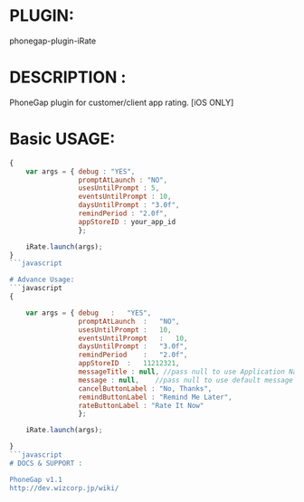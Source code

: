 


# PLUGIN: 

phonegap-plugin-iRate



# DESCRIPTION :

PhoneGap plugin for customer/client app rating. [iOS ONLY]


# Basic USAGE:
```javascript
{
    var args = { debug : "YES",
                 promptAtLaunch : "NO",
                 usesUntilPrompt : 5,
                 eventsUntilPrompt : 10,
                 daysUntilPrompt : "3.0f",
                 remindPeriod : "2.0f",
                 appStoreID : your_app_id
                 };

    iRate.launch(args);
}
```javascript

# Advance Usage:
```javascript
{

    var args = { debug   :   "YES",
                 promptAtLaunch  :   "NO",
                 usesUntilPrompt :   10,
                 eventsUntilPrompt   :   10,
                 daysUntilPrompt :   "3.0f",
                 remindPeriod    :   "2.0f",
                 appStoreID  :   11212321,
                 messageTitle : null, //pass null to use Application Name
                 message : null,    //pass null to use default message
                 cancelButtonLabel : "No, Thanks",
                 remindButtonLabel : "Remind Me Later",
                 rateButtonLabel : "Rate It Now"
                 };

    iRate.launch(args);

}
```javascript
# DOCS & SUPPORT :

PhoneGap v1.1
http://dev.wizcorp.jp/wiki/